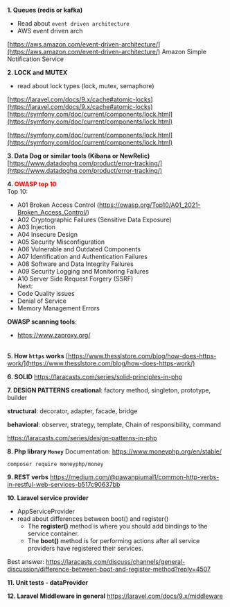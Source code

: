 **1. Queues (redis or kafka)**
 * Read about `event driven architecture`
 * AWS event driven arch

[https://aws.amazon.com/event-driven-architecture/](https://aws.amazon.com/event-driven-architecture/)
Amazon Simple Notification Service

**2. LOCK and MUTEX**
 * read about lock types (lock, mutex, semaphore)

[https://laravel.com/docs/9.x/cache#atomic-locks](https://laravel.com/docs/9.x/cache#atomic-locks)
[https://symfony.com/doc/current/components/lock.html](https://symfony.com/doc/current/components/lock.html)

[https://symfony.com/doc/current/components/lock.html](https://symfony.com/doc/current/components/lock.html)

**3. Data Dog or similar tools (Kibana or NewRelic)**
[https://www.datadoghq.com/product/error-tracking/](https://www.datadoghq.com/product/error-tracking/)

**4. <font color="red">OWASP top 10</font>**  
Top 10: 
   - A01 Broken Access Control (https://owasp.org/Top10/A01_2021-Broken_Access_Control/)
   - A02 Cryptographic Failures (Sensitive Data Exposure)
   - A03 Injection
   - A04 Insecure Design
   - A05 Security Misconfiguration
   - A06 Vulnerable and Outdated Components
   - A07 Identification and Authentication Failures
   - A08 Software and Data Integrity Failures
   - A09 Security Logging and Monitoring Failures
   - A10 Server Side Request Forgery (SSRF)
\
Next:
   - Code Quality issues
   - Denial of Service
   - Memory Management Errors 

**OWASP scanning tools**:
* https://www.zaproxy.org/

\
**5. How `https` works**
[https://www.thesslstore.com/blog/how-does-https-work/](https://www.thesslstore.com/blog/how-does-https-work/)

**6. SOLID**
https://laracasts.com/series/solid-principles-in-php


**7. DESIGN PATTERNS**
**creational**: factory method, singleton, prototype, builder

**structural**: decorator, adapter, facade, bridge

**behavioral**: observer, strategy, template, Chain of responsibility, command

https://laracasts.com/series/design-patterns-in-php

**8. Php library `Money`**
Documentation: https://www.moneyphp.org/en/stable/
    
`composer require moneyphp/money`

**9. REST verbs**
https://medium.com/@pawanpiumal1/common-http-verbs-in-restful-web-services-b517c90637bb

**10. Laravel service provider**
- AppServiceProvider
- read about differences between boot() and register()
  - The **register()** method is where you should add bindings to the service container. 
  - The **boot()** method is for performing actions after all service providers have registered their services.

Best answer: https://laracasts.com/discuss/channels/general-discussion/difference-between-boot-and-register-method?reply=4507

**11. Unit tests - dataProvider**

**12. Laravel Middleware in general**
https://laravel.com/docs/9.x/middleware
